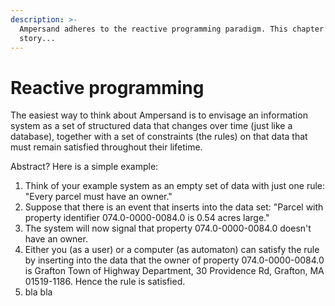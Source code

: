 ```yaml
---
description: >-
  Ampersand adheres to the reactive programming paradigm. This chapter tells the
  story...
---
```


# Reactive programming

The easiest way to think about Ampersand is to envisage an information system as a set of structured data that changes over time (just like a database), together with a set of constraints (the rules) on that data that must remain satisfied throughout their lifetime.

Abstract? Here is a simple example:

1. Think of your example system as an empty set of data with just one rule: "Every parcel must have an owner."
2. Suppose that there is an event that inserts into the data set: "Parcel with property identifier 074.0-0000-0084.0 is 0.54 acres large."
3. The system will now signal that property 074.0-0000-0084.0 doesn't have an owner.
4. Either you (as a user) or a computer (as automaton) can satisfy the rule by inserting into the data that the owner of property 074.0-0000-0084.0 is Grafton Town of Highway Department, 30 Providence Rd, Grafton, MA 01519-1186. Hence the rule is satisfied.
5. bla bla

